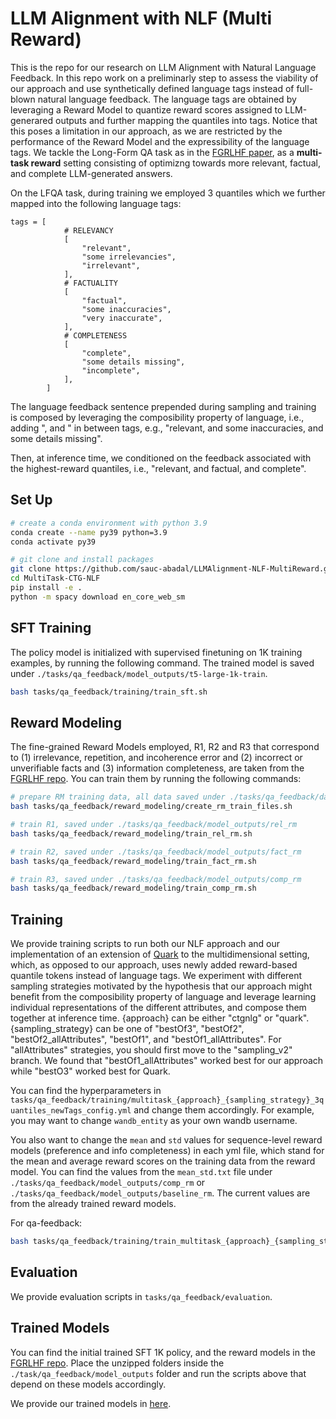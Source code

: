 # LLM Alignment with NLF (Multi Reward)

This is the repo for our research on LLM Alignment with Natural Language Feedback. In this repo work on a preliminarly step to assess the viability of our approach and use synthetically defined language tags instead of full-blown natural language feedback. The language tags are obtained by leveraging a Reward Model to quantize reward scores assigned to LLM-generared outputs and further mapping the quantiles into tags. Notice that this poses a limitation in our approach, as we are restricted by the performance of the Reward Model and the expressibility of the language tags. We tackle the Long-Form QA task as in the [FGRLHF paper](https://arxiv.org/pdf/2306.01693.pdf), as a **multi-task reward** setting consisting of optimizng towards more relevant, factual, and complete LLM-generated answers.

On the LFQA task, during training we employed 3 quantiles which we further mapped into the following language tags:

```
tags = [
            # RELEVANCY
            [
                "relevant",
                "some irrelevancies",
                "irrelevant",
            ],
            # FACTUALITY
            [
                "factual",
                "some inaccuracies",
                "very inaccurate",
            ],
            # COMPLETENESS
            [
                "complete",
                "some details missing",
                "incomplete",
            ],
        ]
```
The language feedback sentence prepended during sampling and training is composed by leveraging the composibility property of language, i.e., adding ", and " in between tags, e.g., "relevant, and some inaccuracies, and some details missing".

Then, at inference time, we conditioned on the feedback associated with the highest-reward quantiles, i.e., "relevant, and factual, and complete".

## Set Up
```bash
# create a conda environment with python 3.9
conda create --name py39 python=3.9
conda activate py39 

# git clone and install packages
git clone https://github.com/sauc-abadal/LLMAlignment-NLF-MultiReward.git
cd MultiTask-CTG-NLF
pip install -e .
python -m spacy download en_core_web_sm
```

## SFT Training
The policy model is initialized with supervised finetuning on 1K training examples, by running the following command. The trained model is saved under `./tasks/qa_feedback/model_outputs/t5-large-1k-train`.

```bash
bash tasks/qa_feedback/training/train_sft.sh
```

## Reward Modeling
The fine-grained Reward Models employed, R1, R2 and R3 that correspond to (1) irrelevance, repetition, and incoherence error and (2) incorrect or unverifiable facts and (3) information completeness, are taken from the [FGRLHF repo](https://github.com/allenai/FineGrainedRLHF). You can train them by running the following commands:

```bash
# prepare RM training data, all data saved under ./tasks/qa_feedback/data
bash tasks/qa_feedback/reward_modeling/create_rm_train_files.sh

# train R1, saved under ./tasks/qa_feedback/model_outputs/rel_rm
bash tasks/qa_feedback/reward_modeling/train_rel_rm.sh

# train R2, saved under ./tasks/qa_feedback/model_outputs/fact_rm
bash tasks/qa_feedback/reward_modeling/train_fact_rm.sh

# train R3, saved under ./tasks/qa_feedback/model_outputs/comp_rm
bash tasks/qa_feedback/reward_modeling/train_comp_rm.sh
```

## Training
We provide training scripts to run both our NLF approach and our implementation of an extension of [Quark](https://github.com/GXimingLu/Quark) to the multidimensional setting, which, as opposed to our approach, uses newly added reward-based quantile tokens instead of language tags. We experiment with different sampling strategies motivated by the hypothesis that our approach might benefit from the composibility property of language and leverage learning individual representations of the different attributes, and compose them together at inference time. {approach} can be either "ctgnlg" or "quark". {sampling_strategy} can be one of "bestOf3", "bestOf2", "bestOf2_allAttributes", "bestOf1", and "bestOf1_allAttributes". For "allAttributes" strategies, you should first move to the "sampling_v2" branch. We found that "bestOf1_allAttributes" worked best for our approach while "bestO3" worked best for Quark.

You can find the hyperparameters in  `tasks/qa_feedback/training/multitask_{approach}_{sampling_strategy}_3quantiles_newTags_config.yml` and change them accordingly. For example, you may want to change `wandb_entity` as your own wandb username. 

You also want to change the `mean` and `std` values for sequence-level reward models (preference and info completeness) in each yml file, which stand for the mean and average reward scores on the training data from the reward model. You can find the values from the `mean_std.txt` file under `./tasks/qa_feedback/model_outputs/comp_rm` or `./tasks/qa_feedback/model_outputs/baseline_rm`. The current values are from the already trained reward models.

For qa-feedback:
```bash
bash tasks/qa_feedback/training/train_multitask_{approach}_{sampling_strategy}_3quantiles_newTags.sh --config tasks/qa_feedback/training/multitask_{approach}_{sampling_strategy}_3quantiles_newTags_config.yml
```

## Evaluation
We provide evaluation scripts in `tasks/qa_feedback/evaluation`.

## Trained Models

You can find the initial trained SFT 1K policy, and the reward models in the [FGRLHF repo](https://github.com/allenai/FineGrainedRLHF). Place the unzipped folders inside the `./task/qa_feedback/model_outputs` folder and run the scripts above that depend on these models accordingly. 

We provide our trained models in [here](link).